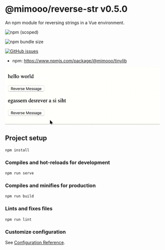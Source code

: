 # @mimooo/reverse-str v0.5.0
An npm module for reversing strings in a Vue environment.

![npm (scoped)](https://img.shields.io/npm/v/@mimooo/tinylib)

![npm bundle size](https://img.shields.io/bundlephobia/min/@mimooo/tinylib)

[![GitHub issues](https://img.shields.io/github/issues/maryamtb/tinylib)](https://github.com/maryamtb/tinylib/issues)

- npm: https://www.npmjs.com/package/@mimooo/tinylib

![tinylib demo](demo/lib-tester.gif)

## Project setup
```
npm install
```

### Compiles and hot-reloads for development
```
npm run serve
```

### Compiles and minifies for production
```
npm run build
```

### Lints and fixes files
```
npm run lint
```

### Customize configuration
See [Configuration Reference](https://cli.vuejs.org/config/).
